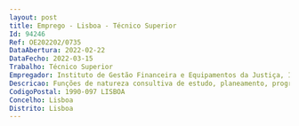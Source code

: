 ```yaml
--- 
layout: post
title: Emprego - Lisboa - Técnico Superior
Id: 94246
Ref: OE202202/0735
DataAbertura: 2022-02-22
DataFecho: 2022-03-15
Trabalho: Técnico Superior
Empregador: Instituto de Gestão Financeira e Equipamentos da Justiça, I.P.
Descricao: Funções de natureza consultiva de estudo, planeamento, programação, avaliação e aplicação de métodos e processos de natureza técnica que fundamentam e preparam a decisão, exercidas com responsabilidade e autonomia técnica, ainda que com enquadramento superior qualificado, na área de atuação do Núcleo de Conservação do Património, designadamente  a)	Realizar vistorias técnicas aos imóveis do MJ para efeitos de aferição do seu estado de conservação b)	Elaborar Cadernos de Encargos e demais peças procedimentais na sua área de especialidade, necessárias à contratação de empreitadas, aquisição de bens ou serviços c)	Participação como membro de Júri de concursos para empreitadas em imóveis afetos aos serviços do MJ, bem como para aquisição de bens ou serviços d)	 Desempenhar as funções, estabelecidas na legislação em vigor, de gestor de contratos na área de empreitadas, aquisições de bens e serviços e)	Desenvolver trabalho de componente técnica, na área da Eficiência Energética e ou hídrica.
CodigoPostal: 1990-097 LISBOA
Concelho: Lisboa
Distrito: Lisboa
--- 
```

